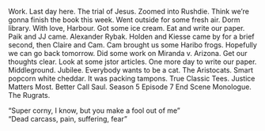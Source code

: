Work. Last day here. The trial of Jesus. Zoomed into Rushdie. Think we’re gonna finish the book this week. Went outside for some fresh air. Dorm library. With love, Harbour. Got some ice cream. Eat and write our paper. Paik and JJ came. Alexander Rybak. Holden and Kiesse came by for a brief second, then Claire and Cam. Cam brought us some Haribo frogs. Hopefully we can go back tomorrow. Did some work on Miranda v. Arizona. Get our thoughts clear. Look at some jstor articles. One more day to write our paper. Middleground. Jubilee. Everybody wants to be a cat. The Aristocats. Smart popcorn white cheddar. It was packing tampons. True Classic Tees. Justice Matters Most. Better Call Saul. Season 5 Episode 7 End Scene Monologue. The Rugrats.

“Super corny, I know, but you make a fool out of me”  
“Dead carcass, pain, suffering, fear”
